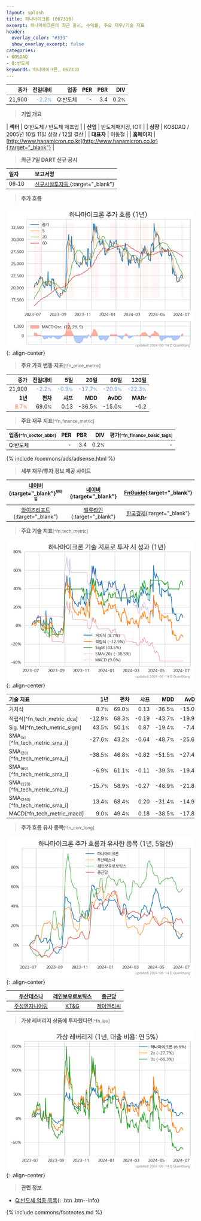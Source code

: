 ```yaml
---
layout: splash
title: 하나마이크론 (067310)
excerpt: 하나마이크론의 최근 공시, 수익률, 주요 재무/기술 지표
header:
  overlay_color: "#333"
  show_overlay_excerpt: false
categories:
- KOSDAQ
- Q:반도체
keywords: 하나마이크론, 067310
---
```


| **종가** | **전일대비** | **업종** | **PER** | **PBR** | **DIV** |
| -------: | -----------: | -------: | ------: | ------: | ------: |
| 21,900 | <span style="color: cornflowerblue">-2.2<small>%</small></span> | Q:반도체 | - | 3.4 | 0.2<small>%</small> |

<!-- more -->


> **기업 개요**<a id="company"></a>

| <span style="white-space:nowrap;">**섹터**</span> | Q:반도체 / 반도체 제조업 |
| <span style="white-space:nowrap;">**산업**</span> | 반도체패키징, IOT |
| <span style="white-space:nowrap;">**상장**</span> | KOSDAQ / 2005년 10월 11일 상장 / 12월 결산 |
| <span style="white-space:nowrap;">**대표자**</span> | 이동철 |
| <span style="white-space:nowrap;">**홈페이지**</span> | [http://www.hanamicron.co.kr](http://www.hanamicron.co.kr){:target="_blank"} |


> **최근 7일 DART 신규 공시**<a id="dart"></a>

| **일자** |      | **보고서명** |
| :------- | :--- | :----------- |
| 06&#x2011;10 | | [신규시설투자등              ](https://dart.fss.or.kr/dsaf001/main.do?rcpNo=20240610900175){:target="_blank"} |


> **주가 흐름**<a id="price"></a>

![067310](/stock/images/067310.png){: .align-center}


> **주요 가격 변동 지표**<small>[^fn_price_metric]</small>

| **종가** | **전일대비** | **5일** | **20일** | **60일** | **120일** |
| -------: | -----------: | ------: | -------: | -------: | --------: |
| 21,900 | <span style="color: cornflowerblue">-2.2<small>%</small></span> | <span style="color: cornflowerblue">-0.9<small>%</small></span> | <span style="color: cornflowerblue">-17.7<small>%</small></span> | <span style="color: cornflowerblue">-20.9<small>%</small></span> | <span style="color: cornflowerblue">-22.3<small>%</small></span> |
| **1년** | **편차** | **샤프** | **MDD** | **AvDD** | **MARr** |
| <span style="color: tomato">8.7<small>%</small></span> | 69.0<small>%</small> | 0.13 | -36.5<small>%</small> | -15.0<small>%</small> | -0.2 |


> **주요 재무 지표**<small>[^fn_finance_metric]</small>

| **업종**<small>[^fn_sector_abbr]</small> | **PER** | **PBR** | **DIV** | **평가**<small>[^fn_finance_basic_tags]</small> |
| :--------------------------------------- | ------: | ------: | ------: | ----------------------------------------------: |
| Q:반도체 | - | 3.4 | 0.2<small>%</small> | - |



{% include /commons/ads/adsense.html %}

> **세부 재무/투자 정보 제공 사이트**

| [네이버](https://m.stock.naver.com/domestic/stock/067310/finance/summary){:target="_blank"}<sup><small>모바일</small></sup> | [네이버](https://finance.naver.com/item/coinfo.naver?code=067310){:target="_blank"} | [FnGuide](https://comp.fnguide.com/SVO2/ASP/SVD_Invest.asp?gicode=A067310&MenuYn=Y){:target="_blank"} |
| :---: | :---: | :---: |
| [와이즈리포트](https://comp.wisereport.co.kr/company/c1040001.aspx?cmp_cd=067310){:target="_blank"} | [밸류라인](https://www.valueline.co.kr/finance/summary/067310){:target="_blank"} | [한국경제](https://markets.hankyung.com/stock/067310/financial-summary){:target="_blank"} |


> **주요 기술 지표**<small>[^fn_tech_metric]</small>


![067310](/stock/images/067310_tech.png){: .align-center}

| **기술 지표** | **1년** | **편차** | **샤프** | **MDD** | **AvDD** |
| :------------ | ------: | -----------: | -------: | ------: | -------: |
| 거치식 | 8.7<small>%</small> | 69.0<small>%</small> | 0.13 | -36.5<small>%</small> | -15.0<small>%</small> |
| 적립식[^fn_tech_metric_dca] | -12.9<small>%</small> | 68.3<small>%</small> | -0.19 | -43.7<small>%</small> | -19.9<small>%</small> |
| Sig. M[^fn_tech_metric_sigm] | 43.5<small>%</small> | 50.1<small>%</small> | 0.87 | -19.4<small>%</small> | -7.4<small>%</small> |
| SMA<small><sub>(5)</sub></small>[^fn_tech_metric_sma_i] | -27.6<small>%</small> | 43.2<small>%</small> | -0.64 | -48.7<small>%</small> | -25.6<small>%</small> |
| SMA<small><sub>(20)</sub></small>[^fn_tech_metric_sma_i] | -38.5<small>%</small> | 46.8<small>%</small> | -0.82 | -51.5<small>%</small> | -27.4<small>%</small> |
| SMA<small><sub>(60)</sub></small>[^fn_tech_metric_sma_i] | -6.9<small>%</small> | 61.1<small>%</small> | -0.11 | -39.3<small>%</small> | -19.4<small>%</small> |
| SMA<small><sub>(120)</sub></small>[^fn_tech_metric_sma_i] | -15.7<small>%</small> | 58.9<small>%</small> | -0.27 | -48.9<small>%</small> | -21.8<small>%</small> |
| SMA<small><sub>(240)</sub></small>[^fn_tech_metric_sma_i] | 13.4<small>%</small> | 68.4<small>%</small> | 0.20 | -31.4<small>%</small> | -14.9<small>%</small> |
| MACD[^fn_tech_metric_macd] | 9.0<small>%</small> | 49.4<small>%</small> | 0.18 | -38.5<small>%</small> | -17.8<small>%</small> |


> **주가 흐름 유사 종목**<a id="corr"></a><small>[^fn_corr_long]</small>

![067310](/stock/images/067310_corr.png){: .align-center}

|       | [두산테스나](/131970/) | [레인보우로보틱스](/277810/) | [종근당](/185750/) |
| :---: | :------------------------------------: | :------------------------------------: | :------------------------------------: |
|       | [주성엔지니어링](/036930/) | [KT&G](/033780/) | [제이앤티씨](/204270/) |


> **가상 레버리지 상품에 투자했다면**<a id="2x"></a><small>[^fn_lev]</small>

![067310](/stock/images/067310_2x.png){: .align-center}


> **관련 정보**

- [Q:반도체 업종 목록](/stats/sector/kosdaq_업종_반도체_종목/){: .btn .btn--info}

{% include commons/footnotes.md %}